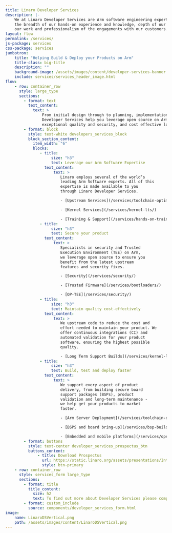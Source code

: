 ```yaml
---
title: Linaro Developer Services
description: |-
    We at Linaro Developer Services are Arm software engineering experts. We pride ourselves on
    the breadth of our hands-on experience and knowledge, depth of our capabilities, quality of
    our work and professionalism of the engagements with our customers.
layout: flow
permalink: /services/
js-package: services
css-package: services
jumbotron:
    title: "Helping Build & Deploy your Products on Arm"
    title-class: big-title
    description: ""
    background-image: /assets/images/content/developer-services-banner.jpg
    include: services/services_header_image.html
flow:
    - row: container_row
      style: large_type
      sections:
        - format: text
          text_content:
            text: >
                From initial design through to planning, implementation, support and training, Linaro
                Developer Services help you leverage open source on Arm to ensure fast time to market,
                exceptional quality and security, and cost effective long term maintenance.
        - format: block
          style: text-white developers_services_block
          block_section_content:
            item_width: "6"
            blocks:
               - title:
                    size: "h3"
                    text: Leverage our Arm Software Expertise
                 text_content:
                     text: >
                        Linaro employs several of the world’s
                        leading Arm Software experts. All of this
                        expertise is made available to you
                        through Linaro Developer Services.

                        - [Upstream Services](/services/toolchain-optimization-services/)

                        - [Kernel Services](/services/kernel-lts/)

                        - [Training & Support](/services/hands-on-training/)
               - title:
                    size: "h3"
                    text: Secure your product
                 text_content:
                     text: >
                        Specialists in security and Trusted
                        Execution Environment (TEE) on Arm,
                        we leverage open source to ensure you
                        benefit from the latest upstream
                        features and security fixes.

                        - [Security](/services/security/)

                        - [Trusted Firmware](/services/bootloaders/)

                        - [OP-TEE](/services/security/)
               - title:
                    size: "h3"
                    text: Maintain quality cost-effectively
                 text_content:
                     text: >
                        We upstream code to reduce the cost and
                        effort needed to maintain your product. We
                        offer continuous integrations (CI) and
                        automated validation for your product
                        software, ensuring the highest possible
                        quality.

                        - [Long Term Support Builds](/services/kernel-lts/)
               - title:
                    size: "h3"
                    text: Build, test and deploy faster
                 text_content:
                     text: >
                        We support every aspect of product
                        delivery, from building secure board
                        support packages (BSPs), product
                        validation and long-term maintenance -
                        we help get your products to market
                        faster.

                        - [Arm Server Deployment](/services/toolchain-optimization-services/)

                        - [BSPS and board bring-up](/services/bsp-builds-support/)

                        - [Embedded and mobile platforms](/services/open-source-consultancy/)
        - format: buttons
          style: text-center developer_services_prospectus_btn
          buttons_content:
              - title: Download Prospectus
                url: https://static.linaro.org/assets/presentations/IntroductiontoLinaroDeveloperServices.pdf
                style: btn-primary
    - row: container_row
      style: services_form large_type
      sections:
        - format: title
          title_content:
            size: h2
            text: To find out more about Developer Services please complete this form
        - format: custom_include
          source: components/developer_services_form.html
image:
    name: LinaroDSVertical.png
    path: /assets/images/content/LinaroDSVertical.png
---
```

